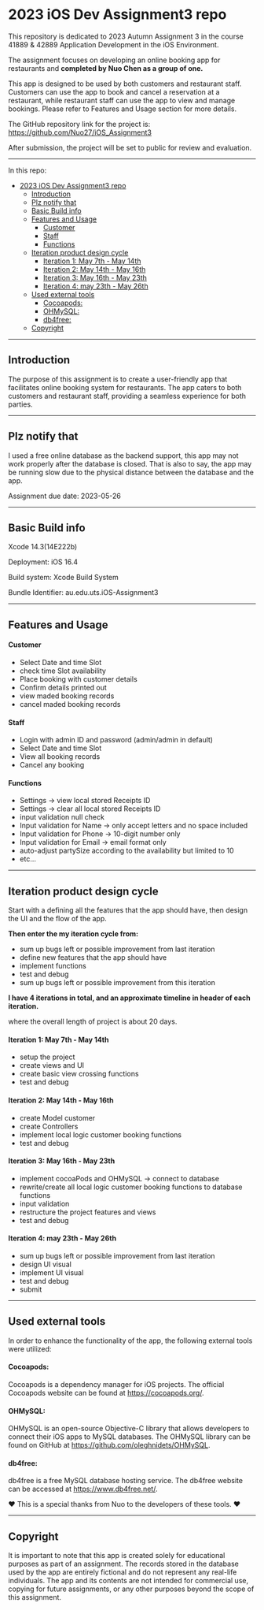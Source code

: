# 2023 iOS Dev Assignment3 repo

This repository is dedicated to 2023 Autumn Assignment 3 in the course 41889 & 42889 Application Development in the iOS Environment.

The assignment focuses on developing an online booking app for restaurants and **completed by Nuo Chen as a group of one.**

This app is designed to be used by both customers and restaurant staff. Customers can use the app to book and cancel a reservation at a restaurant, while restaurant staff can use the app to view and manage bookings. Please refer to Features and Usage section for more details.

The GitHub repository link for the project is: https://github.com/Nuo27/iOS_Assignment3

After submission, the project will be set to public for review and evaluation.

---

In this repo:

- [2023 iOS Dev Assignment3 repo](#2023-ios-dev-assignment3-repo)
  - [Introduction](#introduction)
  - [Plz notify that](#plz-notify-that)
  - [Basic Build info](#basic-build-info)
  - [Features and Usage](#features-and-usage)
      - [Customer](#customer)
      - [Staff](#staff)
      - [Functions](#functions)
  - [Iteration product design cycle](#iteration-product-design-cycle)
      - [Iteration 1: May 7th - May 14th](#iteration-1-may-7th---may-14th)
      - [Iteration 2: May 14th - May 16th](#iteration-2-may-14th---may-16th)
      - [Iteration 3: May 16th - May 23th](#iteration-3-may-16th---may-23th)
      - [Iteration 4: may 23th - May 26th](#iteration-4-may-23th---may-26th)
  - [Used external tools](#used-external-tools)
      - [Cocoapods:](#cocoapods)
      - [OHMySQL:](#ohmysql)
      - [db4free:](#db4free)
  - [Copyright](#copyright)

---

## Introduction

The purpose of this assignment is to create a user-friendly app that facilitates online booking system for restaurants. The app caters to both customers and restaurant staff, providing a seamless experience for both parties.

---

## Plz notify that

I used a free online database as the backend support, this app may not work properly after the database is closed. That is also to say, the app may be running slow due to the physical distance between the database and the app.

Assignment due date: 2023-05-26

---

## Basic Build info

Xcode 14.3(14E222b)

Deployment: iOS 16.4

Build system: Xcode Build System

Bundle Identifier: au.edu.uts.iOS-Assignment3

---

## Features and Usage

#### Customer

- Select Date and time Slot
- check time Slot availability
- Place booking with customer details
- Confirm details printed out
- view maded booking records
- cancel maded booking records

#### Staff

- Login with admin ID and password (admin/admin in default)
- Select Date and time Slot
- View all booking records
- Cancel any booking

#### Functions

- Settings -> view local stored Receipts ID
- Settings -> clear all local stored Receipts ID
- input validation null check
- Input validation for Name -> only accept letters and no space included
- Input validation for Phone -> 10-digit number only
- Input validation for Email -> email format only
- auto-adjust partySize according to the availability but limited to 10
- etc...

---

## Iteration product design cycle

Start with a defining all the features that the app should have, then design the UI and the flow of the app.

**Then enter the my iteration cycle from:**

- sum up bugs left or possible improvement from last iteration
- define new features that the app should have
- implement functions
- test and debug
- sum up bugs left or possible improvement from this iteration

**I have 4 iterations in total, and an approximate timeline in header of each iteration.**

where the overall length of project is about 20 days.

#### Iteration 1: May 7th - May 14th

- setup the project
- create views and UI
- create basic view crossing functions
- test and debug

#### Iteration 2: May 14th - May 16th

- create Model customer
- create Controllers
- implement local logic customer booking functions
- test and debug

#### Iteration 3: May 16th - May 23th

- implement cocoaPods and OHMySQL -> connect to database
- rewrite/create all local logic customer booking functions to database functions
- input validation
- restructure the project features and views
- test and debug

#### Iteration 4: may 23th - May 26th

- sum up bugs left or possible improvement from last iteration
- design UI visual
- implement UI visual
- test and debug
- submit

---

## Used external tools

In order to enhance the functionality of the app, the following external tools were utilized:

#### Cocoapods:

Cocoapods is a dependency manager for iOS projects. The official Cocoapods website can be found at https://cocoapods.org/.

#### OHMySQL:

OHMySQL is an open-source Objective-C library that allows developers to connect their iOS apps to MySQL databases. The OHMySQL library can be found on GitHub at https://github.com/oleghnidets/OHMySQL.

#### db4free:

db4free is a free MySQL database hosting service. The db4free website can be accessed at https://www.db4free.net/.

:heart: This is a special thanks from Nuo to the developers of these tools. :heart:

---

## Copyright

It is important to note that this app is created solely for educational purposes as part of an assignment. The records stored in the database used by the app are entirely fictional and do not represent any real-life individuals. The app and its contents are not intended for commercial use, copying for future assignments, or any other purposes beyond the scope of this assignment.
